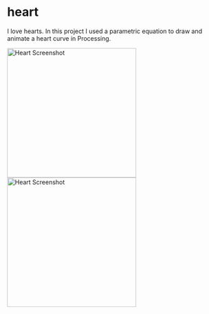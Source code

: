 # heart
I love hearts. In this project I used a parametric equation to draw and animate a heart curve in Processing. 

<img src="pictures/heart1.png" alt="Heart Screenshot" width="300">
<img src="pictures/heart2.png" alt="Heart Screenshot" width="300">
